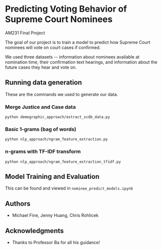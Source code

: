 # Predicting Voting Behavior of Supreme Court Nominees

AM231 Final Project

The goal of our project is to train a model to predict how Supreme Court nominees will vote on court cases if confirmed. 

We used three datasets -- information about nominees available at nomination time, their confirmation text hearings, and information about the future cases they hear and vote on.

## Running data generation
These are the commands we used to generate our data.

### Merge Justice and Case data

```
python demographic_approach/extract_scdb_data.py
```

### Basic 1-grams (bag of words)

```
python nlp_approach/ngram_feature_extraction.py
```

### n-grams with TF-IDF transform

```
python nlp_approach/ngram_feature_extraction_tfidf.py
```

## Model Training and Evaluation

This can be found and viewed in  `nominee_predict_models.ipynb`

## Authors

* Michael Fine, Jenny Huang, Chris Rohlicek


## Acknowledgments

* Thanks to Professor Ba for all his guidance!
